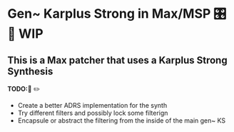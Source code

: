 # Gen~ Karplus Strong in Max/MSP :control_knobs: :musical_note: **WIP**

## This is a Max patcher that uses a Karplus Strong Synthesis

__TODO:__:book: :pencil2:
* Create a better ADRS implementation for the synth
* Try different filters and possibly lock some filterign
* Encapsule or abstract the filtering from the inside of the main gen~ KS
